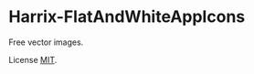 # Harrix-FlatAndWhiteAppIcons

Free vector images.

License [MIT](https://github.com/Harrix/Harrix-FlatAndWhiteAppIcons/blob/master/LICENSE.md).